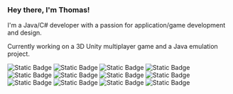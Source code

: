 ### Hey there, I'm Thomas!

I'm a Java/C# developer with a passion for application/game development and design.

Currently working on a 3D Unity multiplayer game and a Java emulation project.

![Static Badge](https://img.shields.io/badge/Java-Experienced-Green)
![Static Badge](https://img.shields.io/badge/C%23-Experienced-Green)
![Static Badge](https://img.shields.io/badge/Git-Experienced-Green)
![Static Badge](https://img.shields.io/badge/Unity-Experienced-Green)
<br>
![Static Badge](https://img.shields.io/badge/JavaScript-Familiar-yellow)
![Static Badge](https://img.shields.io/badge/SQL-Familiar-yellow)
![Static Badge](https://img.shields.io/badge/PHP-Familiar-yellow)
![Static Badge](https://img.shields.io/badge/Python-Familiar-yellow)
<br>![Static Badge](https://img.shields.io/badge/C-Rusty-red)
![Static Badge](https://img.shields.io/badge/C++-Rusty-red)
![Static Badge](https://img.shields.io/badge/Kotlin-Rusty-red)
![Static Badge](https://img.shields.io/badge/Unreal%20Engine-Rusty-red)
